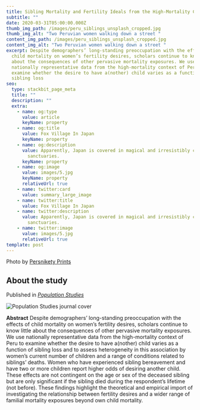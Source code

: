 ```yaml
---
title: Sibling Mortality and Fertility Ideals from the High-Mortality Context of Peru
subtitle: ""
date: 2020-03-31T05:00:00.000Z
thumb_img_path: /images/peru_siblings_unsplash_cropped.jpg
thumb_img_alt: "Two Peruvian women walking down a street "
content_img_path: /images/peru_siblings_unsplash_cropped.jpg
content_img_alt: "Two Peruvian women walking down a street "
excerpt: Despite demographers’ long-standing preoccupation with the effects of
  child mortality on women’s fertility desires, scholars continue to know little
  about the consequences of other pervasive mortality exposures. We use
  nationally representative data from the high-mortality context of Peru to
  examine whether the desire to have a(nother) child varies as a function of
  sibling loss
seo:
  type: stackbit_page_meta
  title: ""
  description: ""
  extra:
    - name: og:type
      value: article
      keyName: property
    - name: og:title
      value: Fox Village In Japan
      keyName: property
    - name: og:description
      value: Apparently, Japan is covered in magical and irresistibly cute animal
        sanctuaries.
      keyName: property
    - name: og:image
      value: images/5.jpg
      keyName: property
      relativeUrl: true
    - name: twitter:card
      value: summary_large_image
    - name: twitter:title
      value: Fox Village In Japan
    - name: twitter:description
      value: Apparently, Japan is covered in magical and irresistibly cute animal
        sanctuaries.
    - name: twitter:image
      value: images/5.jpg
      relativeUrl: true
template: post
---
```

Photo by [Persnikety Prints](https://unsplash.com/photos/hNPX9p95CGc) 

## About the study

Published in *[Population Studies](https://doi.org/10.1080/00324728.2020.1737188)* 

![Population Studies journal cover](/images/popstudies_sibling-loss.jpg)

**Abstract** Despite demographers’ long-standing preoccupation with the effects of child mortality on women’s fertility desires, scholars continue to know little about the consequences of other pervasive mortality exposures. We use nationally representative data from the high-mortality context of Peru to examine whether the desire to have a(nother) child varies as a function of sibling loss and to assess heterogeneity in this association by women’s current number of children and a range of conditions related to siblings’ deaths. Women who have experienced sibling bereavement and have two or more children report higher odds of desiring another child. These effects are not contingent on the age or sex of the deceased sibling but are only significant if the sibling died during the respondent’s lifetime (not before). These findings highlight the theoretical and empirical import of investigating the relationship between fertility desires and a wider range of familial mortality exposures beyond own child mortality.